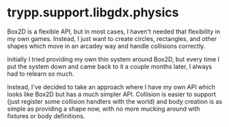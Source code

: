 # trypp.support.libgdx.physics

Box2D is a flexible API, but in most cases, I haven't needed that flexibility
in my own games. Instead, I just want to create circles, rectangles, and other
shapes which move in an arcadey way and handle collisions correctly.

Initially I tried providing my own thin system around Box2D, but every time I
put the system down and came back to it a couple months later, I always had to
relearn so much.

Instead, I've decided to take an approach where I have my own API which looks
like Box2D but has a much simpler API. Collision is easier to support (just
register some collision handlers with the world) and body creation is as
simple as providing a shape now, with no more mucking around with fixtures or
body definitions.
